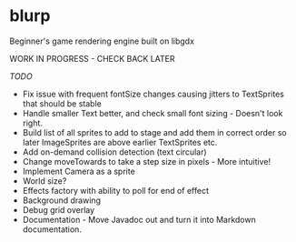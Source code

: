 # blurp
Beginner's game rendering engine built on libgdx

WORK IN PROGRESS - CHECK BACK LATER

*TODO*
* Fix issue with frequent fontSize changes causing jitters to TextSprites that should be stable
* Handle smaller Text better, and check small font sizing - Doesn't look right.
* Build list of all sprites to add to stage and add them in correct order so later ImageSprites are above earlier TextSprites etc.
* Add on-demand collision detection (text circular)
* Change moveTowards to take a step size in pixels - More intuitive!
* Implement Camera as a sprite
* World size?
* Effects factory with ability to poll for end of effect
* Background drawing
* Debug grid overlay
* Documentation - Move Javadoc out and turn it into Markdown documentation.


